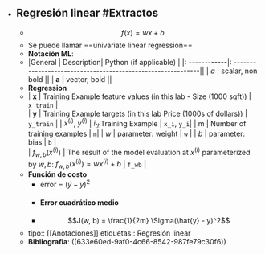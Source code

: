 - ## Regresión linear #Extractos
	- $$f(x) = wx + b$$
	- Se puede llamar ==univariate linear regression==
	- **Notación ML**:
	- |General | Description| Python (if applicable) |
	  |: ------------|: ------------------------------------------------------------||
	  | $a$ | scalar, non bold                                                      ||
	  | $\mathbf{a}$ | vector, bold                                                      ||
	- **Regression**
	- |  $\mathbf{x}$ | Training Example feature values (in this lab - Size (1000 sqft))  | `x_train` |   
	  |  $\mathbf{y}$ | Training Example  targets (in this lab Price (1000s of dollars))  | `y_train` | 
	  |  $x^{(i)}$, $y^{(i)}$ | $i_{th}$Training Example | `x_i`, `y_i`|
	  | m | Number of training examples | `m`|
	  |  $w$  |  parameter: weight                                 | `w`    |
	  |  $b$           |  parameter: bias                                           | `b`    |     
	  | $f_{w,b}(x^{(i)})$ | The result of the model evaluation at $x^{(i)}$ parameterized by $w,b$: $f_{w,b}(x^{(i)}) = wx^{(i)}+b$  | `f_wb` |
	- **Función de costo**
		- error =  $(\hat{y} - y)^2$
		- #### Error cuadrático medio
		- $$J(w, b) = \frac{1}{2m} \Sigma(\hat{y} - y)^2$$
	- tipo:: [[Anotaciones]] 
	  etiquetas:: Regresión linear
	- **Bibliografia**: ((633e60ed-9af0-4c66-8542-987fe79c30f6))